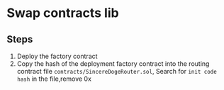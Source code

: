 # Swap contracts lib

## Steps

1. Deploy the factory contract
2. Copy the hash of the deployment factory contract into the routing contract
   file `contracts/SincereDogeRouter.sol`, Search for `init code hash` in the file,remove 0x
   

